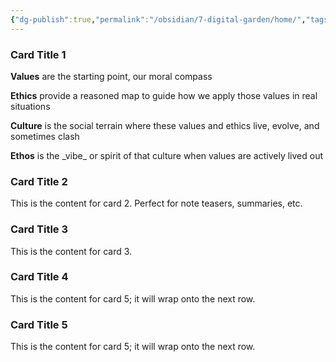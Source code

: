 ```yaml
---
{"dg-publish":true,"permalink":"/obsidian/7-digital-garden/home/","tags":["gardenEntry"],"created":"2025-08-10T15:39:37.205+01:00","updated":"2025-08-11T09:01:05.174+01:00"}
---
```


<div class="card-grid">
  <div class="card featured">	  
    <h3>Card Title 1</h3>
	 <p><b>Values</b> are the starting point, our moral compass</p>
	 <p><b>Ethics</b> provide a reasoned map to guide how we apply those values in real situations</p>
	 <p><b>Culture</b> is the social terrain where these values and ethics live, evolve, and sometimes clash</p>
	 <p><b>Ethos</b> is the _vibe_ or spirit of that culture when values are actively lived out</p>
  </div>
  <div class="card">
    <h3>Card Title 2</h3>
    <p>This is the content for card 2. Perfect for note teasers, summaries, etc.</p>
  </div>
  <div class="card">
    <h3>Card Title 3</h3>
    <p>This is the content for card 3.</p>
  </div>
 <div class="card">
    <h3>Card Title 4</h3>
    <p>This is the content for card 5; it will wrap onto the next row.</p>
 </div>
  <div class="card">
    <h3>Card Title 5</h3>
    <p>This is the content for card 5; it will wrap onto the next row.</p>
  </div>
</div>
